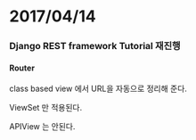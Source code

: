 # 2017/04/14

### Django REST framework Tutorial 재진행


#### Router

class based view 에서 URL을 자동으로 정리해 준다.

ViewSet 만 적용된다.

APIView 는 안된다.

